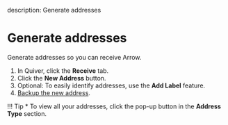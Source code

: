 description: Generate addresses
<!--- END of page meta data -->

# Generate addresses

Generate addresses so you can receive Arrow.

1. In Quiver, click the **Receive** tab.
1. Click the **New Address** button.
1. Optional: To easily identify addresses, use the **Add Label** feature.
1. [Backup the new address](../backup-and-restore.md).

!!! Tip
    * To view all your addresses, click the pop-up button in the **Address Type** section.
